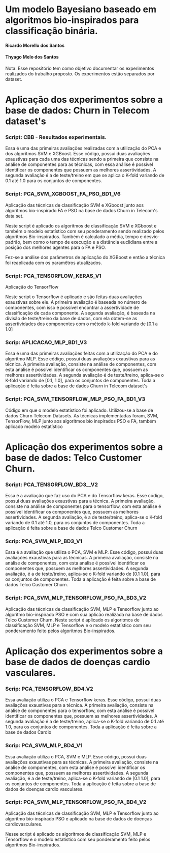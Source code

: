 # Um modelo Bayesiano baseado em algoritmos bio-inspirados para classificação binária.

#### Ricardo Morello dos Santos
#### Thyago Melo dos Santos

Nota: Esse repositório tem como objetivo documentar os experimentos realizados do trabalho proposto. Os experimentos estão separados por dataset. 

# Aplicação dos experimentos sobre a base de dados: Churn in Telecom dataset's

### Script: CBB - Resultados experimentais.

Essa é uma das primeiras avaliações realizadas com a utilização do PCA e dos algoritmos SVM e XGBoost.
Esse código, possui duas avaliações exaustivas para cada uma das técnicas sendo a primeira que consiste na análise de componentes para as técnicas, com essa análise é possível identificar os componentes que possuem as melhores assertividades. A segunda avaliação é a de teste/treino em que se aplica o K-fold variando de 0.1 até 1.0 para os conjuntos de componentes.

### Script: PCA_SVM_XGBOOST_FA_PSO_BD1_V6

Aplicação das técnicas de classificação SVM e XGboost junto aos algoritmos bio-inspirado FA e PSO na base de dados Churn in Telecom's data set.

Neste script é aplicado os algoritmos de classificação SVM e XGboost e também o modelo estatístico
com seu ponderamento sendo realizado pelos algoritmos Bio-inspirados.
Também é calculado a média, tempo e desvio-padrão, bem como o tempo de execução e a distância euclidiana 
entre a posição dos melhores agentes para o FA e PSO.

Fez-se a análise dos parâmetros de aplicação do XGBoost e então a técnica foi reaplicada com os paramêtros atualizados.

### Script: PCA_TENSORFLOW_KERAS_V1

Aplicação do TensorFlow 

Neste script o Tensorflow é aplicado e são feitas duas avaliações exaustivas sobre ele. A primeira avaliação é baseada no número de componentes, com isso é possível encontrar a assertividade de classificação de cada componente.
A segunda avaliação, é baseada na divisão de teste/treino da base de dados, com ela obtem-se as assertividades dos componentes com o método k-fold variando de [0.1 a 1.0]

### Scrip: APLICACAO_MLP_BD1_V3

Essa é uma das primeiras avaliações feitas com a utilização do PCA e do algoritmo MLP. Esse código, possui duas avaliações exaustivas para as técnica. A primeira avaliação, consiste na análise de componentes, com esta análise é possível identificar os componentes que, possuem as melhores assertividades. A segunda avaliação é de teste/treino, aplica-se o K-fold variando de [0.1, 1.0], para os conjuntos de componentes. Toda a aplicação é feita sobre a base de dados Churn in Telecom dataset's

### Script: PCA_SVM_TENSORFLOW_MLP_PSO_FA_BD1_V3

Código em que o modelo estatístico foi aplicado.
Utilizou-se a base de dados Churn Telecom Datasets.
As técnicas implementadas foram, SVM, TensorFlow, MLP junto aos algoritmos bio inspirados PSO e FA, também aplicado modelo estatístico

# Aplicação dos experimentos sobre a base de dados: Telco Customer Churn.

### Script: PCA_TENSORFLOW_BD3__V2

Essa é a avaliação que faz uso do PCA e do Tensorflow keras. Esse código, possui duas avaliações exaustivas para a técnica. A primeira avaliação, consiste na análise de componentes para o tensorflow, com esta análise é possível identificar os componentes que, possuem as melhores assertividades. A segunda avaliação, é a de teste/treino, aplica-se o K-fold variando de 0.1 até 1.0, para os conjuntos de componentes. Toda a aplicação é feita sobre a base de dados Telco Customer Churn

### Scrip: PCA_SVM_MLP_BD3_V1

Essa é a avaliação que utiliza o PCA, SVM e MLP. Esse código, possui duas avaliações exaustivas para as técnicas. A primeira avaliação, consiste na análise de componentes, com esta análise é possível identificar os componentes que, possuem as melhores assertividades. A segunda avaliação, é a de teste/treino, aplica-se o K-fold variando de [0.1 1.0], para os conjuntos de componentes. Toda a aplicação é feita sobre a base de dados Telco Customer Churn.

### Script: PCA_SVM_MLP_TENSORFLOW_PSO_FA_BD3_V2

Aplicação das técnicas de classificação SVM, MLP e Tensorflow junto ao algoritmo bio-inspirado PSO e com sua aplicão realizada na base de dados Telco Customer Churn.
Neste script é aplicado os algoritmos de classificação SVM, MLP e Tensorflow e o modelo estatístico com seu ponderamento feito pelos algoritmos Bio-inspirados.

# Aplicação dos experimentos sobre a base de dados de doenças cardio vasculares.

### Scrip: PCA_TENSORFLOW_BD4.V2

Essa avaliação utiliza o PCA e Tensorflow keras. Esse código, possui duas avaliações exaustivas para a técnica. A primeira avaliação, consiste na análise de componentes para o tensorflow, com esta análise é possível identificar os componentes que, possuem as melhores assertividades. A segunda avaliação é a de teste/treino, aplica-se o K-fold variando de 0.1 até 1.0, para os conjuntos de componentes. Toda a aplicação é feita sobre a base de dados Cardio

### Scrip: PCA_SVM_MLP_BD4_V1

Essa avaliação utiliza o PCA, SVM e MLP. Esse código, possui duas avaliações exaustivas para as técnicas. A primeira avaliação, consiste na análise de componentes, com esta análise é possível identificar os componentes que, possuem as melhores assertividades. A segunda avaliação, é a de teste/treino, aplica-se o K-fold variando de [0.1 1.0], para os conjuntos de componentes. Toda a aplicação é feita sobre a base de dados de doenças cardio vasculares.

### Script: PCA_SVM_MLP_TENSORFLOW_PSO_FA_BD4_V2

Aplicação das técnicas de classificação SVM, MLP e Tensorflow junto ao algoritmo bio-inspirado PSO e aplicado na base de dados de doenças cardiovasculares.

Nesse script é aplicado os algoritmos de classificação SVM, MLP e Tensorflow e o modelo estatístico
com seu ponderamento feito pelos algoritmos Bio-inspirados.
